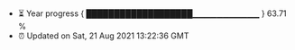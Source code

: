 - ⏳ Year progress { ███████████████████▁▁▁▁▁▁▁▁▁▁▁ } 63.71 %
- ⏰ Updated on Sat, 21 Aug 2021 13:22:36 GMT


